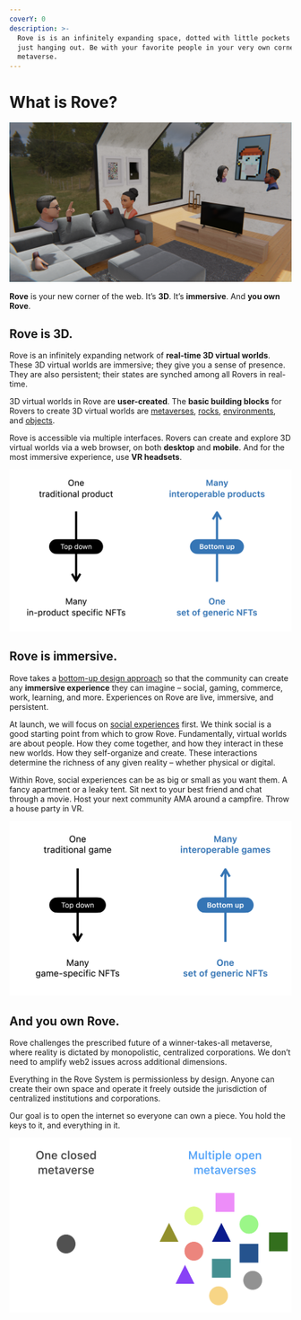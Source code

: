 ```yaml
---
coverY: 0
description: >-
  Rove is is an infinitely expanding space, dotted with little pockets of people
  just hanging out. Be with your favorite people in your very own corner of the
  metaverse.
---
```


# What is Rove?

![Rovers hanging out in Rove.](<.gitbook/assets/image (5).png>)

**Rove** is your new corner of the web. It’s **3D**. It’s **immersive**. And **you own Rove**.

## Rove is 3D.

Rove is an infinitely expanding network of **real-time 3D virtual worlds**. These 3D virtual worlds are immersive; they give you a sense of presence. They are also persistent; their states are synched among all Rovers in real-time.

3D virtual worlds in Rove are **user-created**. The **basic building blocks** for Rovers to create 3D virtual worlds are [metaverses](the-3d-web/metaverses.md), [rocks](the-3d-web/rocks/), [environments](the-3d-web/environments.md), and [objects](the-3d-web/objects.md).

Rove is accessible via multiple interfaces. Rovers can create and explore 3D virtual worlds via a web browser, on both **desktop** and **mobile**. And for the most immersive experience, use **VR headsets**.

![Rove is the user-created 3D web.](<.gitbook/assets/image (6).png>)

## Rove is immersive.

Rove takes a [bottom-up design approach](https://whitepaper.rove.to/rove/the-3d-web/rocks#a-bottom-up-approach-to-nft-design) so that the community can create any **immersive experience** they can imagine – social, gaming, commerce, work, learning, and more. Experiences on Rove are live, immersive, and persistent.

At launch, we will focus on [social experiences](immersive-experiences/social-experiences.md) first. We think social is a good starting point from which to grow Rove. Fundamentally, virtual worlds are about people. How they come together, and how they interact in these new worlds. How they self-organize and create. These interactions determine the richness of any given reality – whether physical or digital.

Within Rove, social experiences can be as big or small as you want them. A fancy apartment or a leaky tent. Sit next to your best friend and chat through a movie. Host your next community AMA around a campfire. Throw a house party in VR.

![An immersive experience on Rove.](<.gitbook/assets/image (8).png>)

## And you own Rove.

Rove challenges the prescribed future of a winner-takes-all metaverse, where reality is dictated by monopolistic, centralized corporations. We don’t need to amplify web2 issues across additional dimensions.

Everything in the Rove System is permissionless by design. Anyone can create their own space and operate it freely outside the jurisdiction of centralized institutions and corporations.

Our goal is to open the internet so everyone can own a piece. You hold the keys to it, and everything in it.

![An organic, infinitely expanding web3.](<.gitbook/assets/image (11) (1).png>)
